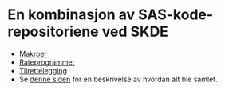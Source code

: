 # En kombinasjon av SAS-kode-repositoriene ved SKDE

- [Makroer](makroer_doc)
- [Rateprogrammet](rateprogram_doc)
- [Tilrettelegging](tilrettelegging_doc)
- Se [denne siden](monorepo) for en beskrivelse av hvordan alt ble samlet.
